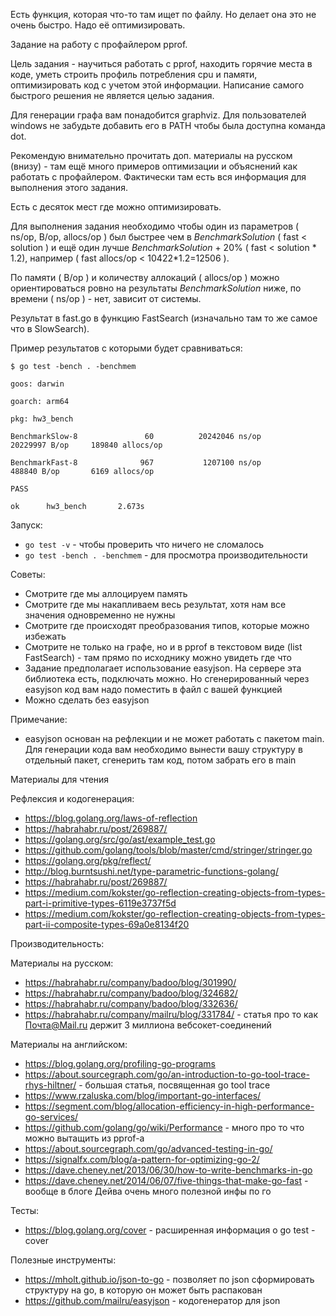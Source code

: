 Есть функция, которая что-то там ищет по файлу. Но делает она это не очень быстро. Надо её оптимизировать.

Задание на работу с профайлером pprof.

Цель задания - научиться работать с pprof, находить горячие места в коде, уметь строить профиль потребления cpu и памяти, оптимизировать код с учетом этой информации. Написание самого быстрого решения не является целью задания.

Для генерации графа вам понадобится graphviz. Для пользователей windows не забудьте добавить его в PATH чтобы была доступна команда dot.

Рекомендую внимательно прочитать доп. материалы на русском (внизу) - там ещё много примеров оптимизации и объяснений как работать с профайлером. Фактически там есть вся информация для выполнения этого задания.

Есть с десяток мест где можно оптимизировать.

Для выполнения задания необходимо чтобы один из параметров ( ns/op, B/op, allocs/op ) был быстрее чем в *BenchmarkSolution* ( fast < solution ) и ещё один лучше *BenchmarkSolution* + 20% ( fast < solution * 1.2), например ( fast allocs/op < 10422*1.2=12506 ).

По памяти ( B/op ) и количеству аллокаций ( allocs/op ) можно ориентироваться ровно на результаты *BenchmarkSolution* ниже, по времени ( ns/op ) - нет, зависит от системы.

Результат в fast.go в функцию FastSearch (изначально там то же самое что в SlowSearch).

Пример результатов с которыми будет сравниваться:
```
$ go test -bench . -benchmem

goos: darwin

goarch: arm64

pkg: hw3_bench

BenchmarkSlow-8               60          20242046 ns/op        20229997 B/op     189840 allocs/op

BenchmarkFast-8              967           1207100 ns/op          488840 B/op       6169 allocs/op

PASS

ok      hw3_bench       2.673s
```

Запуск:
* `go test -v` - чтобы проверить что ничего не сломалось
* `go test -bench . -benchmem` - для просмотра производительности

Советы:
* Смотрите где мы аллоцируем память
* Смотрите где мы накапливаем весь результат, хотя нам все значения одновременно не нужны
* Смотрите где происходят преобразования типов, которые можно избежать
* Смотрите не только на графе, но и в pprof в текстовом виде (list FastSearch) - там прямо по исходнику можно увидеть где что
* Задание предполагает использование easyjson. На сервере эта библиотека есть, подключать можно. Но сгенерированный через easyjson код вам надо поместить в файл с вашей функцией
* Можно сделать без easyjson

Примечание:
* easyjson основан на рефлекции и не может работать с пакетом main. Для генерации кода вам необходимо вынести вашу структуру в отдельный пакет, сгенерить там код, потом забрать его в main


Материалы для чтения

Рефлексия и кодогенерация:
* https://blog.golang.org/laws-of-reflection
* https://habrahabr.ru/post/269887/
* https://golang.org/src/go/ast/example_test.go
* https://github.com/golang/tools/blob/master/cmd/stringer/stringer.go
* https://golang.org/pkg/reflect/
* http://blog.burntsushi.net/type-parametric-functions-golang/
* https://habrahabr.ru/post/269887/
* https://medium.com/kokster/go-reflection-creating-objects-from-types-part-i-primitive-types-6119e3737f5d
* https://medium.com/kokster/go-reflection-creating-objects-from-types-part-ii-composite-types-69a0e8134f20

Производительность:

Материалы на русском:
* https://habrahabr.ru/company/badoo/blog/301990/
* https://habrahabr.ru/company/badoo/blog/324682/
* https://habrahabr.ru/company/badoo/blog/332636/
* https://habrahabr.ru/company/mailru/blog/331784/ - статья про то как Почта@Mail.ru держит 3 миллиона вебсокет-соединений

Материалы на английском:
* https://blog.golang.org/profiling-go-programs
* https://about.sourcegraph.com/go/an-introduction-to-go-tool-trace-rhys-hiltner/ - большая статья, посвященная go tool trace
* https://www.rzaluska.com/blog/important-go-interfaces/
* https://segment.com/blog/allocation-efficiency-in-high-performance-go-services/
* https://github.com/golang/go/wiki/Performance - много про то что можно вытащить из pprof-а
* https://about.sourcegraph.com/go/advanced-testing-in-go/
* https://signalfx.com/blog/a-pattern-for-optimizing-go-2/
* https://dave.cheney.net/2013/06/30/how-to-write-benchmarks-in-go
* https://dave.cheney.net/2014/06/07/five-things-that-make-go-fast - вообще в блоге Дейва очень много полезной инфы по го

Тесты:
* https://blog.golang.org/cover - расширенная информация о go test -cover

Полезные инструменты:
* https://mholt.github.io/json-to-go - позволяет по json сформировать структуру на go, в которую он может быть распакован
* https://github.com/mailru/easyjson - кодогенератор для json
